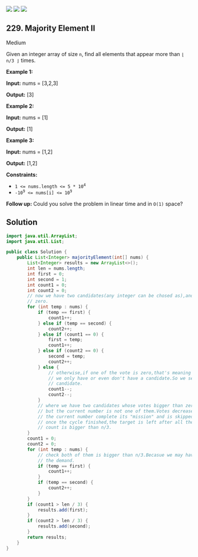[![](https://img.shields.io/github/stars/javadev/LeetCode-in-Java?label=Stars&style=flat-square)](https://github.com/javadev/LeetCode-in-Java)
[![](https://img.shields.io/github/forks/javadev/LeetCode-in-Java?label=Fork%20me%20on%20GitHub%20&style=flat-square)](https://github.com/javadev/LeetCode-in-Java/fork)
[![](https://img.shields.io/badge/-LeetCode%20in%20Kotlin-blue?style=flat-square)](https://github.com/javadev/LeetCode-in-Kotlin)

## 229\. Majority Element II

Medium

Given an integer array of size `n`, find all elements that appear more than `⌊ n/3 ⌋` times.

**Example 1:**

**Input:** nums = [3,2,3]

**Output:** [3] 

**Example 2:**

**Input:** nums = [1]

**Output:** [1] 

**Example 3:**

**Input:** nums = [1,2]

**Output:** [1,2] 

**Constraints:**

*   <code>1 <= nums.length <= 5 * 10<sup>4</sup></code>
*   <code>-10<sup>9</sup> <= nums[i] <= 10<sup>9</sup></code>

**Follow up:** Could you solve the problem in linear time and in `O(1)` space?

## Solution

```java
import java.util.ArrayList;
import java.util.List;

public class Solution {
    public List<Integer> majorityElement(int[] nums) {
        List<Integer> results = new ArrayList<>();
        int len = nums.length;
        int first = 0;
        int second = 1;
        int count1 = 0;
        int count2 = 0;
        // now we have two candidates(any integer can be chosed as),and their votes are
        // zero.
        for (int temp : nums) {
            if (temp == first) {
                count1++;
            } else if (temp == second) {
                count2++;
            } else if (count1 == 0) {
                first = temp;
                count1++;
            } else if (count2 == 0) {
                second = temp;
                count2++;
            } else {
                // otherwise,if one of the vote is zero,that's meaning that
                // we only have or even don't have a candidate.So we set the number to the
                // candidate.
                count1--;
                count2--;
            }
            // where we have two candidates whose votes bigger than zero,
            // but the current number is not one of them.Votes decrease by 1 and
            // the current number complete its "mission" and is skipped at the same time.
            // once the cycle finished,the target is left after all the counteraction,as its
            // count is bigger than n/3.
        }
        count1 = 0;
        count2 = 0;
        for (int temp : nums) {
            // check both of them is bigger than n/3.Becasue we may have only one satisfying
            // the demand.
            if (temp == first) {
                count1++;
            }
            if (temp == second) {
                count2++;
            }
        }
        if (count1 > len / 3) {
            results.add(first);
        }
        if (count2 > len / 3) {
            results.add(second);
        }
        return results;
    }
}
```